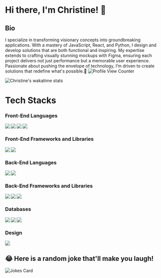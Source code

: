 # Hi there, I'm Christine! 👋

## Bio 
I specialize in transforming visionary concepts into groundbreaking applications. With a mastery of JavaScript, React, and Python, I design and develop solutions that are both functional and inspiring. My expertise extends to crafting visually stunning mockups with Figma, ensuring each project delivers not just performance but a memorable user experience. Passionate about pushing the envelope of technology, I’m driven to create solutions that redefine what's possible.🚀
![Profile View Counter](https://komarev.com/ghpvc/?username=ChristineNanu)

![Christine's wakatime stats](https://github-readme-stats.vercel.app/api/wakatime?username=ChristineNanu&theme=gotham&layout=compact)
<br/>

# Tech Stacks

### Front-End Languages 

<img src="https://img.shields.io/badge/html5-%23E34F26.svg?style=for-the-badge&logo=html5&logoColor=white" align="left"/>
<img src="https://img.shields.io/badge/css3-%231572B6.svg?style=for-the-badge&logo=css3&logoColor=white" align="left"/>
<img src="https://img.shields.io/badge/javascript-%23323330.svg?style=for-the-badge&logo=javascript&logoColor=%23F7DF1E" align="left"/> 
<img src="https://img.shields.io/badge/TypeScript-007ACC?style=for-the-badge&logo=typescript&logoColor=white" align="left"/>

<br/>

### Front-End Frameworks and Libraries

<img src="https://img.shields.io/badge/bootstrap-%23563D7C.svg?style=for-the-badge&logo=bootstrap&logoColor=white" align="left"/>
<img src="https://img.shields.io/badge/react-%2320232a.svg?style=for-the-badge&logo=react&logoColor=%2361DAFB" align="left"/>
<br/>

### Back-End Languages
<img src="https://img.shields.io/badge/java-%23ED8B00.svg?style=for-the-badge&logo=java&logoColor=white" align="left"/>
<img src="https://img.shields.io/badge/Python-14354C?style=for-the-badge&logo=python&logoColor=white" align="left"/>
<br/>

### Back-End Frameworks and Libraries
<img src="https://img.shields.io/badge/Django-092E20?style=for-the-badge&logo=django&logoColor=white" align="left"/>
<img src="https://img.shields.io/badge/Flask-000000?style=for-the-badge&logo=flask&logoColor=white" align="left"/>
<img src="https://img.shields.io/badge/node.js-6DA55F?style=for-the-badge&logo=node.js&logoColor=white" align="left"/> 
<br/>

### Databases

<img src="https://img.shields.io/badge/mysql-%2300f.svg?style=for-the-badge&logo=mysql&logoColor=white" align="left" />
<img src="https://img.shields.io/badge/postgres-%23316192.svg?style=for-the-badge&logo=postgresql&logoColor=white" align="left" />
<img src="https://img.shields.io/badge/sqlite-%2307405e.svg?style=for-the-badge&logo=sqlite&logoColor=white" align="left" />
<br/>

### Design

<img src="https://img.shields.io/badge/figma-%23F24E1E.svg?style=for-the-badge&logo=figma&logoColor=white" align="left"/>
<br/>

## 😂 Here is a random joke that'll make you laugh!
![Jokes Card](https://readme-jokes.vercel.app/api)
